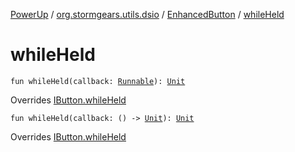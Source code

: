 [PowerUp](../../index.md) / [org.stormgears.utils.dsio](../index.md) / [EnhancedButton](index.md) / [whileHeld](./while-held.md)

# whileHeld

`fun whileHeld(callback: `[`Runnable`](http://docs.oracle.com/javase/8/docs/api/java/lang/Runnable.html)`): `[`Unit`](https://kotlinlang.org/api/latest/jvm/stdlib/kotlin/-unit/index.html)

Overrides [IButton.whileHeld](../-i-button/while-held.md)


`fun whileHeld(callback: () -> `[`Unit`](https://kotlinlang.org/api/latest/jvm/stdlib/kotlin/-unit/index.html)`): `[`Unit`](https://kotlinlang.org/api/latest/jvm/stdlib/kotlin/-unit/index.html)

Overrides [IButton.whileHeld](../-i-button/while-held.md)


